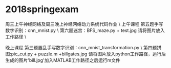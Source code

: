 # 2018springexam
周三上午神经网络及周三晚上神经网络动力系统代码作业 \\
上午课程 第五题手写数字识别：cnn_mnist.py \\
        第六题迷宫：BFS_maze.py + test.jpg 请将图片放入工作路径   \\

晚上课程 第三题置乱手写数字识别：cnn_mnist_transformation.py \\
         第四题拼图:pic_cut.py + puzzle.m +billgates.jpg 请将图片放入python工作路径，运行后生成的图片'bill.jpg'加入MATLAB工作路径之后运行m文件
